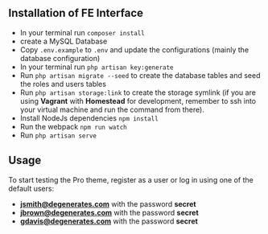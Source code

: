 ## Installation of FE Interface

- In your terminal run `composer install`
- create a MySQL Database
- Copy `.env.example` to `.env` and update the configurations (mainly the database configuration)
- In your terminal run `php artisan key:generate`
- Run `php artisan migrate --seed` to create the database tables and seed the roles and users tables
- Run `php artisan storage:link` to create the storage symlink (if you are using **Vagrant** with **Homestead** for development, remember to ssh into your virtual machine and run the command from there).
- Install NodeJs dependencies `npm install`
- Run the webpack `npm run watch`
- Run `php artisan serve`

## Usage

To start testing the Pro theme, register as a user or log in using one of the default users: 

- **jsmith@degenerates.com** with the password **secret**
- **jbrown@degenerates.com** with the password **secret** 
- **gdavis@degenerates.com** with the password **secret** 
